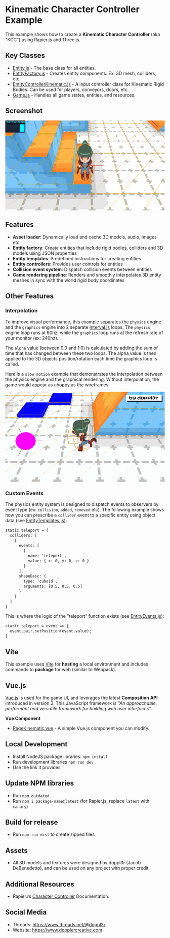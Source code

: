 # Kinematic Character Controller Example
This example shows how to create a **Kinematic Character Controller** (aka "KCC") using Rapier.js and Three.js.

## Key Classes
 - [Entity.js](src/js/Entity.js) - The base class for all entities.
 - [EntityFactory.js](src/js/EntityFactory.js) - Creates entity components. Ex: 3D mesh, colliders, etc.
 - [EntityControllerKinematic.js](src/js/EntityControllerKinematic.js) - A input controller class for Kinematic Rigid Bodies. Can be used for players, conveyors, doors, etc.
 - [Game.js](src/js/Game.js) - Handles all game states, entities, and resources.

## Screenshot
![Screenshot](public/png/screenshot.png)

## Features

- **Asset loader**: Dynamically load and cache 3D models, audio, images etc.
- **Entity factory**: Create entities that include rigid bodies, colliders and 3D models using JSON properties
- **Entity templates**: Predefined instructions for creating entities
- **Entity controllers**: Provides user controls for entities
- **Collision event system**: Dispatch collision events between entities
- **Game rendering pipeline**: Renders and smoothly interpolates 3D entity meshes in sync with the world rigid body coordinates

## Other Features

### Interpolation

To improve visual performance, this example separates the `physics` engine and the `graphics` engine into 2 separate [Interval.js](src/js/Interval.js) loops. The `physics` engine loop runs at 60hz, while the `graphics` loop runs at the refresh rate of your monitor (ex: 240hz).

The `alpha` value (between 0.0 and 1.0) is calculated by adding the sum of time that has changed between these two loops. The alpha value is then applied to the 3D objects position/rotation each time the graphics loop is called.

Here is a `slow motion` example that demonstrates the interpolation between the physics engine and the graphical rendering. Without interpolation, the game would appear as choppy as the wireframes.

![Interpolation](public/gif/interpolation.gif)

### Custom Events

The physics entity system is designed to dispatch events to observers by event type (ex: `collision`, `added`, `removed` etc). The following example shows how you can prescribe a `collider` event to a specific entity using object data (see [EntityTemplates.js](src/js/EntityTemplates.js)):
```
static teleport = {
  colliders: [
    {
      events: [
        {
          name: 'teleport',
          value: { x: 0, y: 0, z: 0 }
        }
      ],
      shapeDesc: {
        type: 'cuboid',
        arguments: [0.5, 0.5, 0.5]
      }
    }
  ]
}
```

This is where the logic of the "teleport" function exists (see [EntityEvents.js](src/js/EntityEvents.js)):
```
static teleport = event => {
  event.pair.setPosition(event.value);
}
```

## Vite

This example uses [Vite](https://vitejs.dev) for **hosting** a local environment and includes commands to **package** for web (similar to Webpack).

## Vue.js

[Vue.js](https://vuejs.org/) is used for the game UI, and leverages the latest **Composition API** introduced in version 3. This JavaScript framework is *"An approachable, performant and versatile framework for building web user interfaces"*.

**Vue Component**

 - [PageKinematic.vue](src/vue/PageKinematic.vue) - A simple Vue.js component you can modify.

## Local Development

- Install NodeJS package libraries: `npm install`
- Run development libraries `npm run dev`
- Use the link it provides

## Update NPM libraries

- Run `npm outdated`
- Run `npm i package-name@latest` (for Rapier.js, replace `latest` with `canary`)

## Build for release

- Run `npm run dist` to create zipped files

## Assets
- All 3D models and textures were designed by doppl3r (Jacob DeBenedetto), and can be used on any project with proper credit.

## Additional Resources
- Rapier.rs [Character Controller](https://rapier.rs/docs/user_guides/javascript/character_controller) Documentation.

## Social Media
- Threads: https://www.threads.net/@doppl3r
- Website: https://www.dopplercreative.com